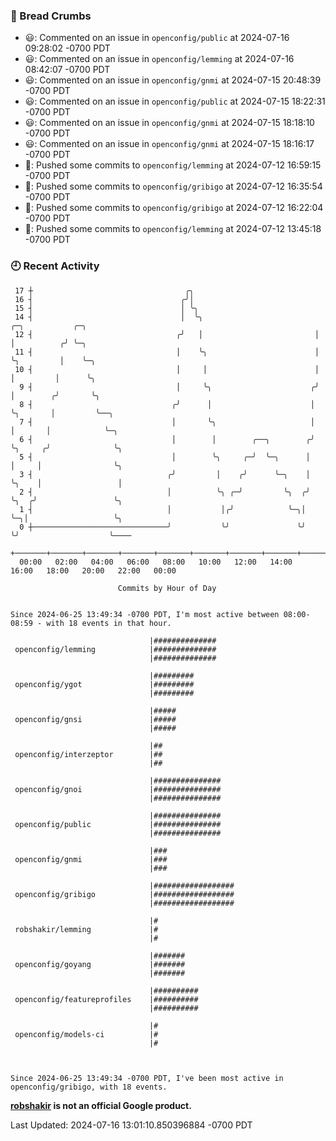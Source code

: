 ### 🍞 Bread Crumbs

 * 😃: Commented on an issue in `openconfig/public` at 2024-07-16 09:28:02 -0700 PDT
 * 😃: Commented on an issue in `openconfig/lemming` at 2024-07-16 08:42:07 -0700 PDT
 * 😃: Commented on an issue in `openconfig/gnmi` at 2024-07-15 20:48:39 -0700 PDT
 * 😃: Commented on an issue in `openconfig/public` at 2024-07-15 18:22:31 -0700 PDT
 * 😃: Commented on an issue in `openconfig/gnmi` at 2024-07-15 18:18:10 -0700 PDT
 * 😃: Commented on an issue in `openconfig/gnmi` at 2024-07-15 18:16:17 -0700 PDT
 * 🚢: Pushed some commits to `openconfig/lemming` at 2024-07-12 16:59:15 -0700 PDT
 * 🚢: Pushed some commits to `openconfig/gribigo` at 2024-07-12 16:35:54 -0700 PDT
 * 🚢: Pushed some commits to `openconfig/gribigo` at 2024-07-12 16:22:04 -0700 PDT
 * 🚢: Pushed some commits to `openconfig/lemming` at 2024-07-12 13:45:18 -0700 PDT

### 🕘 Recent Activity
```
 17 ┼                                  ╭╮
 16 ┤                                 ╭╯│
 15 ┤                                 │ ╰╮
 14 ┤                                 │  ╰╮                         ╭─╮           ╭─╮
 12 ┤                                ╭╯   │                         │ │          ╭╯ ╰─╮
 11 ┤                                │    ╰╮                        │ ╰╮         │    ╰─╮
 10 ┤                                │     │                        │  │         │      ╰╮
  9 ┤                                │     ╰╮                      ╭╯  │        ╭╯       ╰╮
  8 ┤                               ╭╯      │                      │   ╰╮       │         ╰──╮
  7 ┤                               │       ╰╮                     │    │       │            ╰─╮
  6 ┤                               │        │        ╭──╮        ╭╯    ╰╮     ╭╯              ╰╮
  5 ┤                               │        ╰╮     ╭─╯  ╰─╮      │      │     │                ╰╮
  3 ┤                              ╭╯         │    ╭╯      ╰─╮    │      ╰╮    │                 │
  2 ┤                              │          ╰╮ ╭─╯         ╰╮  ╭╯       ╰╮  ╭╯                 ╰╮
  1 ┤                              │           │╭╯            ╰─╮│         ╰─╮│                   ╰╮
  0 ┼──────────────────────────────╯           ╰╯               ╰╯           ╰╯                    ╰────
    +───────+───────+───────+───────+───────+───────+───────+───────+───────+───────+───────+───────+────
  00:00   02:00   04:00   06:00   08:00   10:00   12:00   14:00   16:00   18:00   20:00   22:00   00:00   

						Commits by Hour of Day


Since 2024-06-25 13:49:34 -0700 PDT, I'm most active between 08:00-08:59 - with 18 events in that hour.

```



```
                               |##############
 openconfig/lemming            |##############
                               |##############

                               |#########
 openconfig/ygot               |#########
                               |#########

                               |#####
 openconfig/gnsi               |#####
                               |#####

                               |##
 openconfig/interzeptor        |##
                               |##

                               |###############
 openconfig/gnoi               |###############
                               |###############

                               |###############
 openconfig/public             |###############
                               |###############

                               |###
 openconfig/gnmi               |###
                               |###

                               |##################
 openconfig/gribigo            |##################
                               |##################

                               |#
 robshakir/lemming             |#
                               |#

                               |#######
 openconfig/goyang             |#######
                               |#######

                               |##########
 openconfig/featureprofiles    |##########
                               |##########

                               |#
 openconfig/models-ci          |#
                               |#



Since 2024-06-25 13:49:34 -0700 PDT, I've been most active in openconfig/gribigo, with 18 events.

```
**[robshakir](mailto:robjs@google.com) is not an official Google product.**  


Last Updated: 2024-07-16 13:01:10.850396884 -0700 PDT
